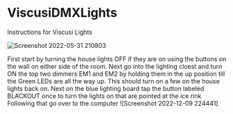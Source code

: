 # ViscusiDMXLights
Instructions for Viscusi Lights

![Screenshot 2022-05-31 210803](https://user-images.githubusercontent.com/26509343/171480884-2bef1173-204a-4824-b419-58b1980ff76f.png)

First start by turning the house lights OFF if they are on using the buttons on the wall on either side of the room.
Next go into the lighting cloest and turn ON the top two dimmers EM1 and EM2 by holding them in the up position till the Green LEDs are all the way up. This should turn    on a few on the house lights back on.
Next on the blue lighting board tap the button labeled BLACKOUT once to turn the lights on that are pointed at the ice rink
Following that go over to the computer 
![Screenshot 2022-12-09 224441]



